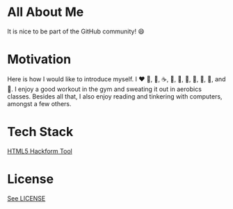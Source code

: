 # All About Me

It is nice to be part of the GitHub community! :smile:

# Motivation

Here is how I would like to introduce myself. I ❤️ 🥚, 🍦, ☕️, 🍵, 🥛, 🍰, 🍫, 🍪, 🧀, and 💃. I enjoy a good workout in the gym and sweating it out in aerobics classes. Besides all that, I also enjoy reading and tinkering with computers, amongst a few others.

# Tech Stack

[HTML5 Hackform Tool](https://github.com/CookiesNCream/h5ht)

# License

[See LICENSE](https://github.com/CookiesNCream/Simply-Me/blob/gh-pages/LICENSE.md)
